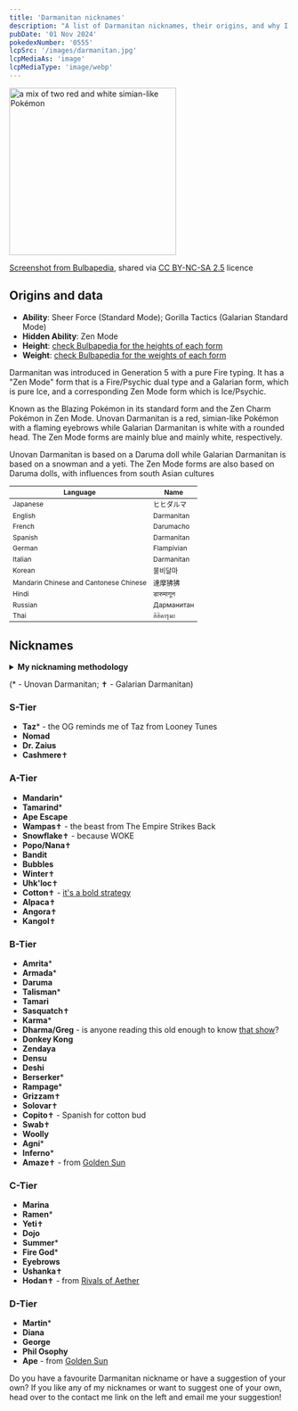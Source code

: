 ```yaml
---
title: 'Darmanitan nicknames'
description: "A list of Darmanitan nicknames, their origins, and why I think they're cool."
pubDate: '01 Nov 2024'
pokedexNumber: '0555'
lcpSrc: '/images/darmanitan.jpg'
lcpMediaAs: 'image'
lcpMediaType: 'image/webp'
---
```

<div class="img-center">
	<picture>
		<source srcset="/images/darmanitan.webp" type="image/webp">
		<img src="/images/darmanitan.jpg" width="300px" alt="a mix of two red and white simian-like Pokémon">
		<p><a href="https://bulbapedia.bulbagarden.net/wiki/Darmanitan_(Pok%C3%A9mon)">Screenshot from Bulbapedia</a>, shared via <a href="https://creativecommons.org/licenses/by-nc-sa/2.5/">CC BY-NC-SA 2.5</a> licence</p>
	</picture>
</div>

## Origins and data
<div class="room-box">
	<div class="room-box-left">
		<ul>
			<li><strong>Ability</strong>: Sheer Force (Standard Mode); Gorilla Tactics (Galarian Standard Mode)</li>
			<li><strong>Hidden Ability</strong>: Zen Mode</li>
			<li><strong>Height</strong>: <a href="https://bulbapedia.bulbagarden.net/wiki/Darmanitan_(Pok%C3%A9mon)">check Bulbapedia for the heights of each form</a></li>
			<li><strong>Weight</strong>: <a href="https://bulbapedia.bulbagarden.net/wiki/Darmanitan_(Pok%C3%A9mon)">check Bulbapedia for the weights of each form</a></li>
		</ul>
		<p>Darmanitan was introduced in Generation 5 with a pure Fire typing. It has a "Zen Mode" form that is a Fire/Psychic dual type and a Galarian form, which is pure Ice, and a corresponding Zen Mode form which is Ice/Psychic.</p>
		<p>Known as the Blazing Pokémon in its standard form and the Zen Charm Pokémon in Zen Mode. Unovan Darmanitan is a red, simian-like Pokémon with a flaming eyebrows while Galarian Darmanitan is white with a rounded head. The Zen Mode forms are mainly blue and mainly white, respectively.</p>
		<p>Unovan Darmanitan is based on a Daruma doll while Galarian Darmanitan is based on a snowman and a yeti. The Zen Mode forms are also based on Daruma dolls, with influences from south Asian cultures</p>
	</div>
	<div class="room-box-right">
		<table class="room-table" style="font-size:12px">
			<thead>
				<tr>
					<th>Language</th>
					<th>Name</th>
				</tr>
			</thead>
			<tbody>
				<tr>
					<td>Japanese</td>
					<td><span lang="ja">ヒヒダルマ</span></td>
				</tr>
				<tr>
					<td>English</td>
					<td>Darmanitan</td>
				</tr>
				<tr>
					<td>French</td>
					<td>Darumacho</td>
				</tr>
				<tr>
					<td>Spanish</td>
					<td>Darmanitan</td>
				</tr>
				<tr>
					<td>German</td>
					<td>Flampivian</td>
				</tr>
				<tr>
					<td>Italian</td>
					<td>Darmanitan</td>
				</tr>
				<tr>
					<td>Korean</td>
					<td><span lang="ko">불비달마</span></td>
				</tr>
				<tr>
					<td>Mandarin Chinese and Cantonese Chinese</td>
					<td><span lang="zh">達摩狒狒</span></td>
				</tr>
				<tr>
					<td>Hindi</td>
					<td><span lang="hi">डारुमागून</span></td>
				</tr>
				<tr>
					<td>Russian</td>
					<td><span lang="ru">Дарманитан</span></td>
				</tr>
				<tr>
					<td>Thai</td>
					<td><span lang="th">ฮิฮิดารุมะ</span></td>
				</tr>
			</tbody>
		</table>
	</div>
</div>

## Nicknames
<section class="deets">
	<details>
	<summary><strong>My nicknaming methodology</strong></summary>
	<ul>
		<li>I rank nicknames by lettered tiers: S, A, B, C, and D. S is the best and D is the worst.</li>
		<li>I'll usually list my inspiration for a nickname so you know where they came from.</li>
	</ul>
	</details>
</section>

(\* - Unovan Darmanitan; ✝ - Galarian Darmanitan)

### S-Tier

* **Taz**\* - the OG reminds me of Taz from Looney Tunes
* **Nomad**
* **Dr. Zaius**
* **Cashmere**✝

### A-Tier

* **Mandarin**\*
* **Tamarind**\*
* **Ape Escape**
* **Wampas**✝ - the beast from The Empire Strikes Back
* **Snowflake**✝ - because WOKE
* **Popo/Nana**✝
* **Bandit**
* **Bubbles**
* **Winter**✝
* **Uhk'loc**✝
* **Cotton**✝ - [it's a bold strategy](https://www.youtube.com/watch?v=4Ru8DMW-grY)
* **Alpaca**✝
* **Angora**✝
* **Kangol**✝

### B-Tier

* **Amrita**\*
* **Armada**\*
* **Daruma**
* **Talisman**\*
* **Tamari**
* **Sasquatch**✝
* **Karma**\*
* **Dharma/Greg** - is anyone reading this old enough to know [that show](https://en.wikipedia.org/wiki/Dharma_%26_Greg)?
* **Donkey Kong**
* **Zendaya**
* **Densu**
* **Deshi**
* **Berserker**\*
* **Rampage**\*
* **Grizzam**✝
* **Solovar**✝
* **Copito**✝ - Spanish for cotton bud
* **Swab**✝
* **Woolly**
* **Agni**\*
* **Inferno**\*
* **Amaze**✝ - from [Golden Sun](/nicknames/themes/golden-sun/)

### C-Tier

* **Marina**
* **Ramen**\*
* **Yeti**✝
* **Dojo**
* **Summer**\*
* **Fire God**\*
* **Eyebrows**
* **Ushanka**✝
* **Hodan**✝ - from [Rivals of Aether](/nicknames/themes/rivals-of-aether/)

### D-Tier

* **Martin**\*
* **Diana**
* **George**
* **Phil Osophy**
* **Ape** - from [Golden Sun](/nicknames/themes/golden-sun/)

Do you have a favourite Darmanitan nickname or have a suggestion of your own? If you like any of my nicknames or want to suggest one of your own, head over to the contact me link on the left and email me your suggestion!
